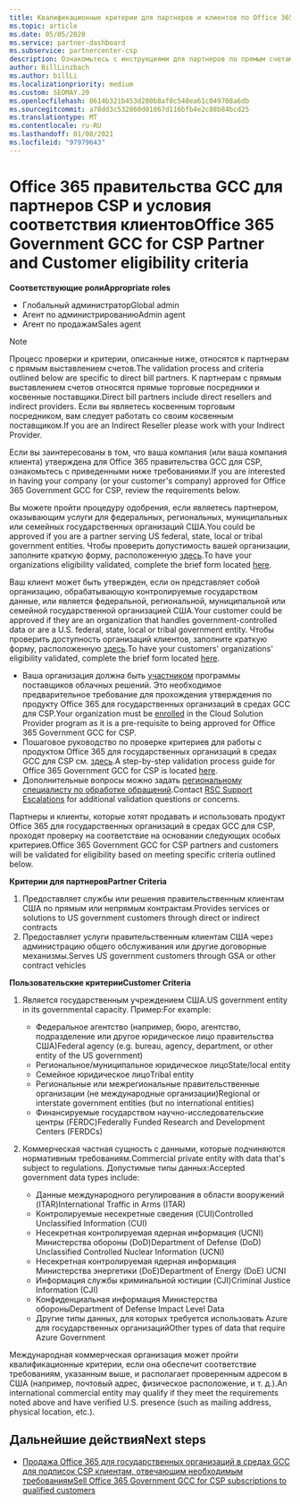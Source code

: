 ```yaml
---
title: Квалификационные критерии для партнеров и клиентов по Office 365 для государственных организаций в средах GCC
ms.topic: article
ms.date: 05/05/2020
ms.service: partner-dashboard
ms.subservice: partnercenter-csp
description: Ознакомьтесь с инструкциями для партнеров по прямым счетам (прямые торговые посредники, косвенные поставщики), чтобы проверить партнеров и клиентов для Office 365 правительства GCC для CSP.
author: BillLinzbach
ms.author: billLi
ms.localizationpriority: medium
ms.custom: SEOMAY.20
ms.openlocfilehash: 8614b321b453d280b8af0c548ea61c049708a6db
ms.sourcegitcommit: a78dd3c532860d01867d116bfb4e2c88b84bcd25
ms.translationtype: MT
ms.contentlocale: ru-RU
ms.lasthandoff: 01/08/2021
ms.locfileid: "97979643"
---
```

# <a name="office-365-government-gcc-for-csp-partner-and-customer-eligibility-criteria"></a><span data-ttu-id="8a698-103">Office 365 правительства GCC для партнеров CSP и условия соответствия клиентов</span><span class="sxs-lookup"><span data-stu-id="8a698-103">Office 365 Government GCC for CSP Partner and Customer eligibility criteria</span></span> 

<span data-ttu-id="8a698-104">**Соответствующие роли**</span><span class="sxs-lookup"><span data-stu-id="8a698-104">**Appropriate roles**</span></span>

- <span data-ttu-id="8a698-105">Глобальный администратор</span><span class="sxs-lookup"><span data-stu-id="8a698-105">Global admin</span></span>
- <span data-ttu-id="8a698-106">Агент по администрированию</span><span class="sxs-lookup"><span data-stu-id="8a698-106">Admin agent</span></span>
- <span data-ttu-id="8a698-107">Агент по продажам</span><span class="sxs-lookup"><span data-stu-id="8a698-107">Sales agent</span></span>

>[!NOTE]
><span data-ttu-id="8a698-108">Процесс проверки и критерии, описанные ниже, относятся к партнерам с прямым выставлением счетов.</span><span class="sxs-lookup"><span data-stu-id="8a698-108">The validation process and criteria outlined below are specific to direct bill partners.</span></span> <span data-ttu-id="8a698-109">К партнерам с прямым выставлением счетов относятся прямые торговые посредники и косвенные поставщики.</span><span class="sxs-lookup"><span data-stu-id="8a698-109">Direct bill partners include direct resellers and indirect providers.</span></span>  <span data-ttu-id="8a698-110">Если вы являетесь косвенным торговым посредником, вам следует работать со своим косвенным поставщиком.</span><span class="sxs-lookup"><span data-stu-id="8a698-110">If you are an Indirect Reseller please work with your Indirect Provider.</span></span>

<span data-ttu-id="8a698-111">Если вы заинтересованы в том, что ваша компания (или ваша компания клиента) утверждена для Office 365 правительства GCC для CSP, ознакомьтесь с приведенными ниже требованиями.</span><span class="sxs-lookup"><span data-stu-id="8a698-111">If you are interested in having your company (or your customer's company) approved for Office 365 Government GCC for CSP, review the requirements below.</span></span>

<span data-ttu-id="8a698-112">Вы можете пройти процедуру одобрения, если являетесь партнером, оказывающим услуги для федеральных, региональных, муниципальных или семейных государственных организаций США.</span><span class="sxs-lookup"><span data-stu-id="8a698-112">You could be approved if you are a partner serving US federal, state, local or tribal government entities.</span></span> <span data-ttu-id="8a698-113">Чтобы проверить допустимость вашей организации, заполните краткую форму, расположенную [здесь](https://products.office.com/government/eligibility-validation?ReqType=CSPPartner).</span><span class="sxs-lookup"><span data-stu-id="8a698-113">To have your organizations eligibility validated, complete the brief form located [here](https://products.office.com/government/eligibility-validation?ReqType=CSPPartner).</span></span>

<span data-ttu-id="8a698-114">Ваш клиент может быть утвержден, если он представляет собой организацию, обрабатывающую контролируемые государством данные, или является федеральной, региональной, муниципальной или семейной государственной организацией США.</span><span class="sxs-lookup"><span data-stu-id="8a698-114">Your customer could be approved if they are an organization that handles government-controlled data or are a U.S. federal, state, local or tribal government entity.</span></span> <span data-ttu-id="8a698-115">Чтобы проверить доступность организаций клиентов, заполните краткую форму, расположенную [здесь](https://products.office.com/government/eligibility-validation?ReqType=CSPCustomer).</span><span class="sxs-lookup"><span data-stu-id="8a698-115">To have your customers' organizations' eligibility validated, complete the brief form located [here](https://products.office.com/government/eligibility-validation?ReqType=CSPCustomer).</span></span> 

-   <span data-ttu-id="8a698-116">Ваша организация должна быть [участником](https://partnercenter.microsoft.com/partner/cloud-solution-provider) программы поставщиков облачных решений. Это необходимое предварительное требование для прохождения утверждения по продукту Office 365 для государственных организаций в средах GCC для CSP.</span><span class="sxs-lookup"><span data-stu-id="8a698-116">Your organization must be [enrolled](https://partnercenter.microsoft.com/partner/cloud-solution-provider) in the Cloud Solution Provider program as it is a pre-requisite to being approved for Office 365 Government GCC for CSP.</span></span>
-   <span data-ttu-id="8a698-117">Пошаговое руководство по проверке критериев для работы с продуктом Office 365 для государственных организаций в средах GCC для CSP см. [здесь](https://go.microsoft.com/fwlink/?linkid=2007323).</span><span class="sxs-lookup"><span data-stu-id="8a698-117">A step-by-step validation process guide for Office 365 Government GCC for CSP is located [here](https://go.microsoft.com/fwlink/?linkid=2007323).</span></span>
-   <span data-ttu-id="8a698-118">Дополнительные вопросы можно задать [региональному специалисту по обработке обращений](mailto:usgcce@microsoft.com).</span><span class="sxs-lookup"><span data-stu-id="8a698-118">Contact [RSC Support Escalations](mailto:usgcce@microsoft.com) for additional validation questions or concerns.</span></span>

<span data-ttu-id="8a698-119">Партнеры и клиенты, которые хотят продавать и использовать продукт Office 365 для государственных организаций в средах GCC для CSP, проходят проверку на соответствие на основании следующих особых критериев.</span><span class="sxs-lookup"><span data-stu-id="8a698-119">Office 365 Government GCC for CSP partners and customers will be validated for eligibility based on meeting specific criteria outlined below.</span></span>

<span data-ttu-id="8a698-120">**Критерии для партнеров**</span><span class="sxs-lookup"><span data-stu-id="8a698-120">**Partner Criteria**</span></span>
1.  <span data-ttu-id="8a698-121">Предоставляет службы или решения правительственным клиентам США по прямым или непрямым контрактам.</span><span class="sxs-lookup"><span data-stu-id="8a698-121">Provides services or solutions to US government customers through direct or indirect contracts</span></span>
2.  <span data-ttu-id="8a698-122">Предоставляет услуги правительственным клиентам США через администрацию общего обслуживания или другие договорные механизмы.</span><span class="sxs-lookup"><span data-stu-id="8a698-122">Serves US government customers through GSA or other contract vehicles</span></span>

<span data-ttu-id="8a698-123">**Пользовательские критерии**</span><span class="sxs-lookup"><span data-stu-id="8a698-123">**Customer Criteria**</span></span>
1.  <span data-ttu-id="8a698-124">Является государственным учреждением США.</span><span class="sxs-lookup"><span data-stu-id="8a698-124">US government entity in its governmental capacity.</span></span> <span data-ttu-id="8a698-125">Пример:</span><span class="sxs-lookup"><span data-stu-id="8a698-125">For example:</span></span>
 
    -  <span data-ttu-id="8a698-126">Федеральное агентство (например, бюро, агентство, подразделение или другое юридическое лицо правительства США)</span><span class="sxs-lookup"><span data-stu-id="8a698-126">Federal agency (e.g. bureau, agency, department, or other entity of the US government)</span></span>
    -   <span data-ttu-id="8a698-127">Региональное/муниципальное юридическое лицо</span><span class="sxs-lookup"><span data-stu-id="8a698-127">State/local entity</span></span> 
    -   <span data-ttu-id="8a698-128">Семейное юридическое лицо</span><span class="sxs-lookup"><span data-stu-id="8a698-128">Tribal entity</span></span>
    -   <span data-ttu-id="8a698-129">Региональные или межрегиональные правительственные организации (не международные организации)</span><span class="sxs-lookup"><span data-stu-id="8a698-129">Regional or interstate government entities (but no international entities)</span></span>
    -   <span data-ttu-id="8a698-130">Финансируемые государством научно-исследовательские центры (FERDC)</span><span class="sxs-lookup"><span data-stu-id="8a698-130">Federally Funded Research and Development Centers (FERDCs)</span></span>

2.  <span data-ttu-id="8a698-131">Коммерческая частная сущность с данными, которые подчиняются нормативным требованиям.</span><span class="sxs-lookup"><span data-stu-id="8a698-131">Commercial private entity with data that's subject to regulations.</span></span> <span data-ttu-id="8a698-132">Допустимые типы данных:</span><span class="sxs-lookup"><span data-stu-id="8a698-132">Accepted government data types include:</span></span> 
    -   <span data-ttu-id="8a698-133">Данные международного регулирования в области вооружений (ITAR)</span><span class="sxs-lookup"><span data-stu-id="8a698-133">International Traffic in Arms (ITAR)</span></span>
    -   <span data-ttu-id="8a698-134">Контролируемые несекретные сведения (CUI)</span><span class="sxs-lookup"><span data-stu-id="8a698-134">Controlled Unclassified Information (CUI)</span></span>
    -   <span data-ttu-id="8a698-135">Несекретная контролируемая ядерная информация (UCNI) Министерства обороны (DoD)</span><span class="sxs-lookup"><span data-stu-id="8a698-135">Department of Defense (DoD) Unclassified Controlled Nuclear Information (UCNI)</span></span>
    -   <span data-ttu-id="8a698-136">Несекретная контролируемая ядерная информация Министерства энергетики (DoE)</span><span class="sxs-lookup"><span data-stu-id="8a698-136">Department of Energy (DoE) UCNI</span></span>
    -   <span data-ttu-id="8a698-137">Информация службы криминальной юстиции (CJI)</span><span class="sxs-lookup"><span data-stu-id="8a698-137">Criminal Justice Information (CJI)</span></span>
    -   <span data-ttu-id="8a698-138">Конфиденциальная информация Министерства обороны</span><span class="sxs-lookup"><span data-stu-id="8a698-138">Department of Defense Impact Level Data</span></span>
    -   <span data-ttu-id="8a698-139">Другие типы данных, для которых требуется использовать Azure для государственных организаций</span><span class="sxs-lookup"><span data-stu-id="8a698-139">Other types of data that require Azure Government</span></span>

<span data-ttu-id="8a698-140">Международная коммерческая организация может пройти квалификационные критерии, если она обеспечит соответствие требованиям, указанным выше, и располагает проверенным адресом в США (например, почтовый адрес, физическое расположение, и т. д.).</span><span class="sxs-lookup"><span data-stu-id="8a698-140">An international commercial entity may qualify if they meet the requirements noted above and have verified U.S. presence (such as mailing address, physical location, etc.).</span></span>

## <a name="next-steps"></a><span data-ttu-id="8a698-141">Дальнейшие действия</span><span class="sxs-lookup"><span data-stu-id="8a698-141">Next steps</span></span>

- [<span data-ttu-id="8a698-142">Продажа Office 365 для государственных организаций в средах GCC для подписок CSP клиентам, отвечающим необходимым требованиям</span><span class="sxs-lookup"><span data-stu-id="8a698-142">Sell Office 365 Government GCC for CSP subscriptions to qualified customers</span></span>](csp-gcc-overview.md)